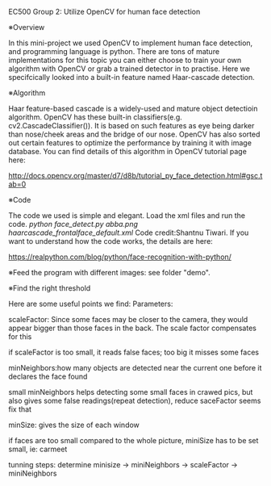 EC500 Group 2: Utilize OpenCV for human face detection

※Overview

In this mini-project we used OpenCV to implement human face detection, and programming language is python. There are tons of mature implementations for this topic you can either choose to train your own algorithm with OpenCV or grab a trained detector in to practise. Here we specifcically looked into a built-in feature named Haar-cascade detection.

※Algorithm

Haar feature-based cascade is a widely-used and mature object detectioin algorithm. OpenCV has these built-in classifiers(e.g. cv2.CascadeClassifier()). It is based on such features as eye being darker than nose/cheek areas and the bridge of our nose. OpenCV has also sorted out certain features to optimize the performance by training it with image database. You can find details of this algorithm in OpenCV tutorial page here:

http://docs.opencv.org/master/d7/d8b/tutorial_py_face_detection.html#gsc.tab=0

※Code

The code we used is simple and elegant. 
Load the xml files and run the code. 
*python face_detect.py abba.png haarcascade_frontalface_default.xml*
Code credit:Shantnu Tiwari. If you want to understand how the code works, the details are here:

https://realpython.com/blog/python/face-recognition-with-python/

※Feed the program with different images: see folder "demo".

※Find the right threshold

Here are some useful points we find:
Parameters:

scaleFactor: Since some faces may be closer to the camera, they would appear bigger than those faces in the back. The scale factor compensates for this

if scaleFactor is too small, it reads false faces; too big it misses some faces

minNeighbors:how many objects are detected near the current one before it declares the face found

small minNeighbors helps detecting some small faces in crawed pics, but also gives some false readings(repeat detection), reduce saceFactor seems fix that

minSize: gives the size of each window 

if faces are too small compared to the whole picture, miniSize has to be set small, ie: carmeet

tunning steps: determine minisize -> miniNeighbors -> scaleFactor -> miniNeighbors


